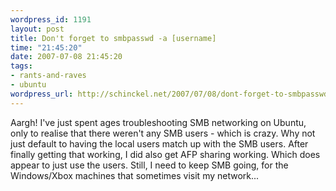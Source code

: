 ```yaml
--- 
wordpress_id: 1191
layout: post
title: Don't forget to smbpasswd -a [username]
time: "21:45:20"
date: 2007-07-08 21:45:20
tags: 
- rants-and-raves
- ubuntu
wordpress_url: http://schinckel.net/2007/07/08/dont-forget-to-smbpasswd-a-username/
---
```

Aargh! I've just spent ages troubleshooting SMB networking on Ubuntu, only to realise that there weren't any SMB users - which is crazy. Why not just default to having the local users match up with the SMB users. After finally getting that working, I did also get AFP sharing working. Which does appear to just use the users. Still, I need to keep SMB going, for the Windows/Xbox machines that sometimes visit my network... 
